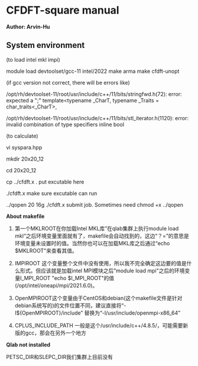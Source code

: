 # CFDFT-square manual

**Author: Arvin-Hu**

## System environment


(to load intel mkl impi)

module load devtoolset/gcc-11 intel/2022 
make arma
make cfdft-unopt

(if gcc version not correct, there will be errors like)

/opt/rh/devtoolset-11/root/usr/include/c++/11/bits/stringfwd.h(72): error: expected a ";"
    template<typename _CharT, typename _Traits = char_traits<_CharT>, 

/opt/rh/devtoolset-11/root/usr/include/c++/11/bits/stl_iterator.h(1120): error: invalid combination of type specifiers
      inline bool


(to calculate)

vi syspara.hpp

mkdir 20x20_12

cd 20x20_12

cp ../cfdft.x .  put excutable here

./cfdft.x  make sure excutable can run

../qopen 20 16g ./cfdft.x submit job. Sometimes need chmod +x ../qopen


**About makefile**

1. 第一个MKLROOT在你加载Intel MKL库”在qlab集群上执行module load mkl“之后环境变量里面就有了，makefile会自动找到的，这边“？=”的意思是环境变量未设置时的值。当然你也可以在加载MKL库之后通过“echo $MKLROOT"来查看其值。

2. IMPIROOT 这个变量整个文件中没有使用，所以我不完全确定这边要的值是什么形式。但应该就是加载intel MPI模块之后”module load mpi"之后的环境变量I_MPI_ROOT "echo $I_MPI_ROOT"的值(/opt/intel/oneapi/mpi/2021.6.0)。

3. OpenMPIROOT这个变量由于CentOS和debian(这个makefile文件是针对debian系统写的)的文件位置不同，建议直接将“-I${OpenMPIROOT}/include” 替换为“-I/usr/include/openmpi-x86_64”

4. CPLUS_INCLUDE_PATH 一般是这个/usr/include/c++/4.8.5/，可能需要新版的gcc，那会在另外一个地方



**Qlab not installed**

PETSC_DIR和SLEPC_DIR我们集群上目前没有


